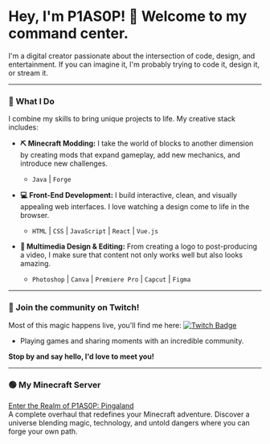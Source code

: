 # Hey, I'm P1AS0P! 👋 Welcome to my command center. 

I'm a digital creator passionate about the intersection of code, design, and entertainment. If you can imagine it, I'm probably trying to code it, design it, or stream it.

---

### 👾 What I Do

I combine my skills to bring unique projects to life. My creative stack includes:

* **⛏️ Minecraft Modding:** I take the world of blocks to another dimension by creating mods that expand gameplay, add new mechanics, and introduce new challenges.
    * `Java` | `Forge`

* **💻 Front-End Development:** I build interactive, clean, and visually appealing web interfaces. I love watching a design come to life in the browser.
    * `HTML` | `CSS` | `JavaScript` | `React` | `Vue.js`

* **🎨 Multimedia Design & Editing:** From creating a logo to post-producing a video, I make sure that content not only works well but also looks amazing.
    * `Photoshop` | `Canva` | `Premiere Pro` | `Capcut` |  `Figma`

---

### 🔴 Join the community on Twitch!

Most of this magic happens live, you'll find me here: <a href="https://twitch.tv/p1as0p" target="_blank">
  <img src="https://img.shields.io/badge/Twitch-p1as0p-9146FF?style=for-the-badge&logo=twitch&logoColor=white" alt="Twitch Badge"/>
</a>
* Playing games and sharing moments with an incredible community.

**Stop by and say hello, I'd love to meet you!**

---

### 🟢 My Minecraft Server

[Enter the Realm of P1AS0P: Pingaland](https://p14s0p.github.io/P1AS0P.github.io)  
A complete overhaul that redefines your Minecraft adventure. Discover a universe blending magic, technology, and untold dangers where you can forge your own path.
